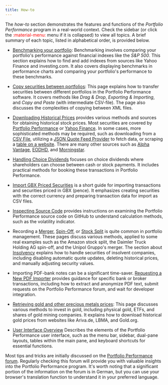 ```yaml
---
title: How-to
---
```

The *how-to* section demonstrates the features and functions of the *Portfolio Performance* program in a real-world context. Check the sidebar (or click the <span style="color:red">:material-menu:</span> menu if it is collapsed) to view all topics. A brief summary of each topic, listed in alphabetical order, is provided below.

- [Benchmarking your portfolio](./benchmarking.md): Benchmarking involves comparing your portfolio's performance against financial indexes like the *S&P 500*. This section explains how to find and add indexes from sources like Yahoo Finance and investing.com. It also covers displaying benchmarks in performance charts and comparing your portfolio's performance to these benchmarks.

- [Copy securities between portfolios](./copy-securities.md): This page explains how to transfer securities between different portfolios in the Portfolio Performance software. It covers methods like *Drag & Drop*, *Exporting & Importing*, and *Copy and Paste* (with intermediate CSV-file). The page also discusses the complexities of copying between XML files.

- [Downloading Historical Prices](./downloading-historical-prices/index.md) provides various methods and sources for obtaining historical stock prices. Most securities are covered by [Portfolio Performance](downloading-historical-prices/portfolioperformance.md) or [Yahoo Finance](downloading-historical-prices/yahoo-finance.md). In some cases, more sophisticated methods may be required, such as downloading from a [CSV File](downloading-historical-prices/csv-file.md), utilizing a [JSON Quote Feed Provider](downloading-historical-prices/json.md) to fetch data, or scraping a [table on a website](downloading-historical-prices/table-website.md). There are many other sources such as  [Alpha Vantage](downloading-historical-prices/alpha-vantage.md), [EODHD](downloading-historical-prices/eodhd.md), and [Morningstar](downloading-historical-prices/morningstar.md).

- [Handling Choice Dividends](handling-choice-dividend.md) focuses on choice dividends where shareholders can choose between cash or stock payments. It includes practical methods for booking these transactions in Portfolio Performance.

- [Import GBX Priced Securities](import-gbx.md) is a short guide for importing transactions and securities priced in GBX (pence). It emphasizes creating securities with the correct currency and preparing transaction data for import as CSV files.

- [Inspecting Source Code](inspect-source-code.md) provides instructions on examining the Portfolio Performance source code on GitHub to understand calculation methods, such as the volatility indicator.

- Recording a [Merger](recording-merger.md), [Spin-Off](recording-spin-off.md), or [Stock Split](recording-stock-split.md) is quite common in portfolio management. These pages discuss various methods, applied to some real examples such as the Amazon stock split, the Daimler Truck Holding AG spin-off, and the Unipol Gruppo's merger. The section about [Insolvency](insolvency.md) explains how to handle securities of insolvent companies, including disabling automatic quote updates, deleting historical prices, and manually adjusting security values.

- Importing PDF-bank notes can be a significant time-saver. [Requesting a New PDF Importer](requesting-new-importer.md) provides guidance for specific bank or broker transactions, including how to extract and anonymize PDF text, submit requests on the Portfolio Performance forum, and wait for developer integration.

- [Retrieving gold and other precious metals prices](./gold-prices.md): This page discusses various methods to invest in gold, including physical gold, ETFs, and shares of gold mining companies. It explains how to download historical gold prices from websites like Ariva.de, LBMA, and Gold.org.

- [User Interface Overview](user-interface.md)
Describes the elements of the Portfolio Performance user interface, such as the menu bar, sidebar, dual-pane layouts, tables within the main pane, and keyboard shortcuts for essential functions.

Most tips and tricks are initially discussed on the [Portfolio Performance forum](https://forum.portfolio-performance.info). Regularly checking this forum will provide you with valuable insights into the Portfolio Performance program. It's worth noting that a significant portion of the information on the forum is in German, but you can use your browser's translation function to understand it in your preferred language.


